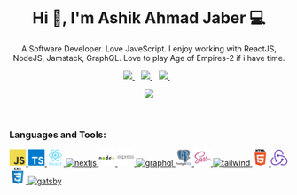 <h1 align="center">Hi 👋, I'm Ashik Ahmad Jaber 💻</h1>

<p align="center">
  A Software Developer. Love JaveScript. I enjoy working with ReactJS, NodeJS, Jamstack, GraphQL. Love to play Age of Empires-2 if i have time.
</p>

<p align='center'>

  <a href="https://www.linkedin.com/in/ashik-ahmad-jaber-993207143/">
    <img src="https://img.shields.io/badge/LinkedIn-0077B5?style=for-the-badge&logo=linkedin&logoColor=white" />
  </a>&nbsp;&nbsp;
  <a href="https://twitter.com/@ash1kjaber">
    <img src="https://img.shields.io/badge/Twitter-1DA1F2?style=for-the-badge&logo=twitter&logoColor=white" />
  </a>&nbsp;&nbsp;
  <a href="https://codesandbox.com/ahmadjaber">
    <img src="https://img.shields.io/badge/Codesandbox-000000?style=for-the-badge&logo=CodeSandbox&logoColor=white" />
  </a>&nbsp;&nbsp;

</p>

<!-- <p align="left"> <img src="https://komarev.com/ghpvc/?username=AhmadJaber&label=Profile%20views&color=blueviolet&style=flat" alt="ahmadjaber" /> </p> -->

<!-- - 🔭 I’m currently working on otterate
- 🌱 I’m currently learning aws infrastructure
- 👯 I’m looking to collaborate on opensource projects
- 💬 Ask me about Javascript React NextJS
- 📫 How to reach me: ash1kahmadjaber@gmail.com
- 🥅 2021 Goals: Contribute more to Open Source projects
- ⚡ Fun fact: Motivation is what gets you started but habit is what keeps you going -->

<!-- <h3 align="left">Connect with me:</h3>
<p align="left">
  <a href="https://www.linkedin.com/in/ashik-ahmad-jaber-993207143/" target="blank"><img align="center" src="https://cdn.jsdelivr.net/npm/simple-icons@3.0.1/icons/linkedin.svg" alt="ashik ahmad jaber" height="30" width="40" /></a>
  <a href="https://twitter.com/@ash1kjaber" target="blank"><img align="center" src="https://cdn.jsdelivr.net/npm/simple-icons@3.0.1/icons/twitter.svg" alt="@ash1kjaber" height="30" width="40" /></a>
  <a href="https://codepen.io/ahmadjaber" target="blank"><img align="center" src="https://cdn.jsdelivr.net/npm/simple-icons@3.0.1/icons/codepen.svg" alt="ahmadjaber" height="30" width="40" /></a>
  <a href="https://codesandbox.com/ahmadjaber" target="blank"><img align="center" src="https://cdn.jsdelivr.net/npm/simple-icons@3.0.1/icons/codesandbox.svg" alt="ahmadjaber" height="30" width="40" /></a>
</p> -->

<p align='center'>
  <a href="#"><img src="https://github-readme-stats.vercel.app/api/top-langs/?username=AhmadJaber&show_icons=true&locale=en&theme=react" width="350"></a>
</p>

<br />

<h3 align="left">Languages and Tools:</h3>
<p align="left">
  <a
    href="https://developer.mozilla.org/en-US/docs/Web/JavaScript"
    target="_blank"
  >
    <img
      src="https://raw.githubusercontent.com/devicons/devicon/master/icons/javascript/javascript-original.svg"
      alt="javascript"
      width="30"
      height="30"
    />
  </a>
  <a href="https://www.typescriptlang.org/" target="_blank">
    <img
      src="https://raw.githubusercontent.com/devicons/devicon/master/icons/typescript/typescript-original.svg"
      alt="typescript"
      width="30"
      height="30"
    />
  </a>
  <a href="https://reactjs.org/" target="_blank">
    <img
      src="https://raw.githubusercontent.com/devicons/devicon/master/icons/react/react-original-wordmark.svg"
      alt="react"
      width="30"
      height="30"
    />
  </a>
  <a href="https://nextjs.org/" target="_blank">
    <img
      src="https://cdn.worldvectorlogo.com/logos/nextjs-3.svg"
      alt="nextjs"
      width="30"
      height="30"
    />
  </a>
  <a href="https://nodejs.org" target="_blank">
    <img
      src="https://raw.githubusercontent.com/devicons/devicon/master/icons/nodejs/nodejs-original-wordmark.svg"
      alt="nodejs"
      width="30"
      height="30"
    />
  </a>
  <a href="https://expressjs.com" target="_blank">
    <img
      src="https://raw.githubusercontent.com/devicons/devicon/master/icons/express/express-original-wordmark.svg"
      alt="express"
      width="30"
      height="30"
    />
  </a>
  <a href="https://graphql.org" target="_blank">
    <img
      src="https://www.vectorlogo.zone/logos/graphql/graphql-icon.svg"
      alt="graphql"
      width="30"
      height="30"
    />
  </a>
  <a href="https://www.postgresql.org" target="_blank">
    <img
      src="https://raw.githubusercontent.com/devicons/devicon/master/icons/postgresql/postgresql-original-wordmark.svg"
      alt="postgresql"
      width="30"
      height="30"
    />
  </a>
  <a href="https://sass-lang.com" target="_blank">
    <img
      src="https://raw.githubusercontent.com/devicons/devicon/master/icons/sass/sass-original.svg"
      alt="sass"
      width="30"
      height="30"
    />
  </a>
  <a href="https://tailwindcss.com/" target="_blank">
    <img
      src="https://www.vectorlogo.zone/logos/tailwindcss/tailwindcss-icon.svg"
      alt="tailwind"
      width="30"
      height="30"
    />
  </a>
  <a href="https://www.w3.org/html/" target="_blank">
    <img
      src="https://raw.githubusercontent.com/devicons/devicon/master/icons/html5/html5-original-wordmark.svg"
      alt="html5"
      width="30"
      height="30"
    />
  </a>
  <a href="https://redux.js.org" target="_blank">
    <img
      src="https://raw.githubusercontent.com/devicons/devicon/master/icons/redux/redux-original.svg"
      alt="redux"
      width="30"
      height="30"
    />
  </a>
  <a href="https://www.w3schools.com/css/" target="_blank">
    <img
      src="https://raw.githubusercontent.com/devicons/devicon/master/icons/css3/css3-original-wordmark.svg"
      alt="css3"
      width="30"
      height="30"
    />
  </a>
  <a href="https://www.gatsbyjs.com/" target="_blank">
    <img
      src="https://www.vectorlogo.zone/logos/gatsbyjs/gatsbyjs-icon.svg"
      alt="gatsby"
      width="30"
      height="30"
    />
  </a>
</p>

<!-- <p><img align="left" src="https://github-readme-stats.vercel.app/api/top-langs?username=AhmadJaber&show_icons=true&locale=en&layout=compact" alt="ahmadjaber" /></p> -->
<!--
<p>&nbsp;<img align="center" src="https://github-readme-stats.vercel.app/api/top-langs/?username=AhmadJaber&show_icons=true&locale=en&theme=react" alt="ahmadjaber" /></p>

<p><img align="center" src="https://github-readme-stats.vercel.app/api?username=AhmadJaber&show_icons=true&locale=en&theme=react" alt="ahmadjaber" /></p> -->

